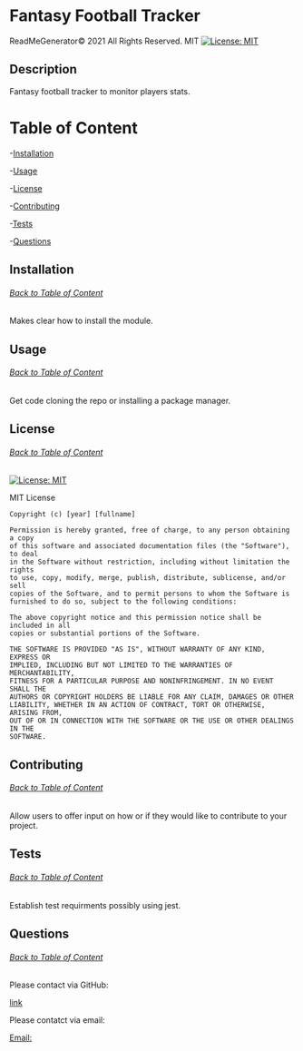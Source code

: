 # Fantasy Football Tracker

  
ReadMeGenerator© 2021 All Rights Reserved. MIT    [![License: MIT](https://img.shields.io/badge/License-MIT-yellow.svg)](https://opensource.org/licenses/MIT)
  
## Description
  
Fantasy football tracker to monitor players stats.  
  
# Table of Content
  
-[Installation](#installation)
  
-[Usage](#usage)
  
-[License](#license)
  
-[Contributing](#contributing)
  
-[Tests](#tests)
  
-[Questions](#questions)
  
## Installation
  
###### [Back to Table of Content](#table-of-content)
  
Makes clear how to install the module. 
  
## Usage
  
###### [Back to Table of Content](#table-of-content) 
  
Get code cloning the repo or installing a package manager.
  
## License
  
###### [Back to Table of Content](#table-of-content)
  
[![License: MIT](https://img.shields.io/badge/License-MIT-yellow.svg)](https://opensource.org/licenses/MIT)
  
MIT License

    Copyright (c) [year] [fullname]
    
    Permission is hereby granted, free of charge, to any person obtaining a copy
    of this software and associated documentation files (the "Software"), to deal
    in the Software without restriction, including without limitation the rights
    to use, copy, modify, merge, publish, distribute, sublicense, and/or sell
    copies of the Software, and to permit persons to whom the Software is
    furnished to do so, subject to the following conditions:
    
    The above copyright notice and this permission notice shall be included in all
    copies or substantial portions of the Software.
    
    THE SOFTWARE IS PROVIDED "AS IS", WITHOUT WARRANTY OF ANY KIND, EXPRESS OR
    IMPLIED, INCLUDING BUT NOT LIMITED TO THE WARRANTIES OF MERCHANTABILITY,
    FITNESS FOR A PARTICULAR PURPOSE AND NONINFRINGEMENT. IN NO EVENT SHALL THE
    AUTHORS OR COPYRIGHT HOLDERS BE LIABLE FOR ANY CLAIM, DAMAGES OR OTHER
    LIABILITY, WHETHER IN AN ACTION OF CONTRACT, TORT OR OTHERWISE, ARISING FROM,
    OUT OF OR IN CONNECTION WITH THE SOFTWARE OR THE USE OR OTHER DEALINGS IN THE
    SOFTWARE.
    
  
## Contributing
  
###### [Back to Table of Content](#table-of-content)
  
Allow users to offer input on how or if they would like to contribute to your project.
  
## Tests
  
###### [Back to Table of Content](#table-of-Content)
  
Establish test requirments possibly using jest.  
  
## Questions
  
###### [Back to Table of Content](#table-of-content)
  

  
Please contact via GitHub:
  
[link](https://github.com/abrown0926)
  
Please contatct via email:  
  
[Email:](mailtoabrown0926@yahoo.com)  
